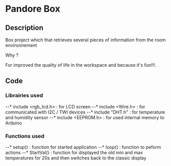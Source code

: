 # Pandore Box

## Description 

Box project which that retrieves several pieces of information from the room environnement

Why ?

For improved the quality of life in the workspace and because it's fun!!!.

## Code

### Librairies used

--* include <rgb_lcd.h> : for LCD screen
--* include <Wire.h> : for communicated with I2C / TWI devices
--* include "DHT.h" : for temperature and humidity sensor
--* include <EEPROM.h> : for used internal memory to Arduino

### Functions used

--* setup() : function for started application
--* loop() : function to peform actions
--* StartVal() : function for displayed the old min and max temperatures for 20s 		 and then switches back to the classic display
 
